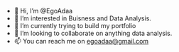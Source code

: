 - 👋 Hi, I’m @EgoAdaa
- 👀 I’m interested in Buisness and Data Analysis.
- 🌱 I’m currently trying to build my portfolio
- 💞️ I’m looking to collaborate on anything data analysis.
- 📫 You can reach me on egoadaa@gmail.com 

<!---
EgoAdaa/EgoAdaa is a ✨ special ✨ repository because its `README.md` (this file) appears on your GitHub profile.
You can click the Preview link to take a look at your changes.
--->
